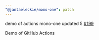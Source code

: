 ```yaml
---
"@jantaeleckie/mono-one": patch
---
```

    
demo of actions mono-one updated 5 [#199](https://github.com/JantaeLeckie/monorepo-release-changesets/pull/199)
    
Demo of GitHub Actions

